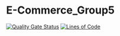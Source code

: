 # E-Commerce_Group5
[![Quality Gate Status](https://sonarcloud.io/api/project_badges/measure?project=Group5-ECommerce_E-Commerce_Group5&metric=alert_status)](https://sonarcloud.io/summary/new_code?id=Group5-ECommerce_E-Commerce_Group5)
[![Lines of Code](https://sonarcloud.io/api/project_badges/measure?project=Group5-ECommerce_E-Commerce_Group5&metric=ncloc)](https://sonarcloud.io/summary/new_code?id=Group5-ECommerce_E-Commerce_Group5)
